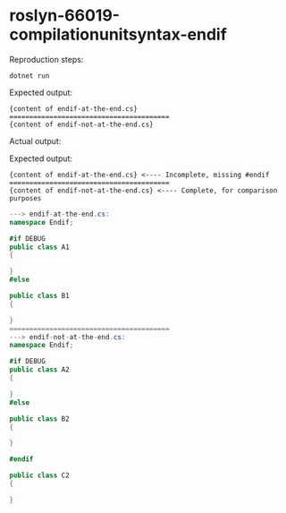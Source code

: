 # roslyn-66019-compilationunitsyntax-endif

Reproduction steps:

`dotnet run`

Expected output:
```
{content of endif-at-the-end.cs}
========================================
{content of endif-not-at-the-end.cs}
```

Actual output:

Expected output:
```
{content of endif-at-the-end.cs} <---- Incomplete, missing #endif
========================================
{content of endif-not-at-the-end.cs} <---- Complete, for comparison purposes
```

```csharp
---> endif-at-the-end.cs:
namespace Endif;

#if DEBUG
public class A1
{

}
#else

public class B1
{

}
========================================
---> endif-not-at-the-end.cs:
namespace Endif;

#if DEBUG
public class A2
{

}
#else

public class B2
{

}

#endif

public class C2
{

}
```
